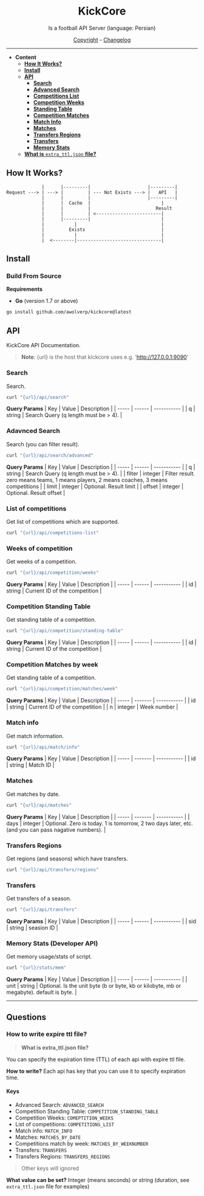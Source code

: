 <h1 align=center>
    KickCore
</h1>

<p align=center>
    Is a football API Server (language: Persian)
</p>

<p align=center>
    <a href="./LICENSE.md">Copyright</a> -
    <a href="./CHANGELOG.md">Changelog</a>
</p>

--------

- **Content**
  - [**How It Works?**](#how-it-works)
  - [**Install**](#install)
  - [**API**](#api)
    - [**Search**](#search)
    - [**Advanced Search**](#adavnced-search)
    - [**Competitions List**](#list-of-competitions)
    - [**Competition Weeks**](#weeks-of-competition)
    - [**Standing Table**](#competition-standing-table)
    - [**Competition Matches**](#competition-matches-by-week)
    - [**Match Info**](#match-info)
    - [**Matches**](#matches)
    - [**Transfers Regions**](#transfers-regions)
    - [**Transfers**](#transfers)
    - [**Memory Stats**](#memory-stats-developer-api)
  - [**What is** `extra_ttl.json` **file?**](#how-to-write-expire-ttl-file)

## How It Works?
```
             |      |---------|                     |---------|
Request ---> | ---> |         | --- Not Exists ---> |   API   |
             |      |         |                     |---------|
             |      |  Cache  |                          |
             |      |         |                        Result
             |      |         | <------------------------|
             |      |---------|                          |
             |           |                               |
             |         Exists                            |
             |           |                               |
             |  <--------|-------------------------------|
```

## Install
### Build From Source
**Requirements**
- **Go** (version 1.7 or above)

```
go install github.com/awolverp/kickcore@latest
```

## API
KickCore API Documentation.

> **Note**: {url} is the host that kickcore uses e.g. 'http://127.0.0.1:9090'

### Search
Search.

```bash
curl "{url}/api/search"
```

**Query Params**
|  Key  | Value  | Description |
| ----- | ------ | ----------- |
|   q   | string | Search Query (q length must be > 4). |

### Adavnced Search
Search (you can filter result).

```bash
curl "{url}/api/search/advanced"
```

**Query Params**
|  Key   | Value   | Description |
| -----  | ------  | ----------- |
|   q    | string  | Search Query (q length must be > 4). |
| filter | integer | Filter result. zero means teams, 1 means players, 2 means coaches, 3 means competitions |
| limit  | integer | Optional. Result limit  |
| offset | integer | Optional. Result offset |

### List of competitions
Get list of competitions which are supported.

```bash
curl "{url}/api/competitions-list"
```

### Weeks of competition
Get weeks of a competition.

```bash
curl "{url}/api/competition/weeks"
```

**Query Params**
|  Key  | Value  | Description |
| ----- | ------ | ----------- |
|  id   | string | Current ID of the competition |

### Competition Standing Table
Get standing table of a competition.

```bash
curl "{url}/api/competition/standing-table"
```

**Query Params**
|  Key  | Value  | Description |
| ----- | ------ | ----------- |
|  id   | string | Current ID of the competition |

### Competition Matches by week
Get standing table of a competition.

```bash
curl "{url}/api/competition/matches/week"
```

**Query Params**
|  Key  | Value   | Description |
| ----- | ------- | ----------- |
|  id   | string  | Current ID of the competition |
|  n    | integer | Week number |

### Match info
Get match information.

```bash
curl "{url}/api/match/info"
```

**Query Params**
|  Key  | Value   | Description |
| ----- | ------- | ----------- |
|  id   | string  | Match ID |

### Matches
Get matches by date.

```bash
curl "{url}/api/matches"
```

**Query Params**
|  Key  | Value   | Description |
| ----- | ------- | ----------- |
| days  | integer | Optional. Zero is today. 1 is tomorrow, 2 two days later, etc. (and you can pass nagative numbers). |

### Transfers Regions
Get regions (and seasons) which have transfers.

```bash
curl "{url}/api/transfers/regions"
```

### Transfers
Get transfers of a season.

```bash
curl "{url}/api/transfers"
```

**Query Params**
|  Key  | Value  | Description |
| ----- | ------ | ----------- |
| sid   | string | seasion ID |

### Memory Stats (Developer API)
Get memory usage/stats of script.

```bash
curl "{url}/stats/mem"
```

**Query Params**
|  Key  | Value  | Description |
| ----- | ------ | ----------- |
| unit  | string | Optional. Is the unit byte (b or byte, kb or kilobyte, mb or megabyte). default is byte. |

-----

## Questions

### How to write expire ttl file?
> **What is extra_ttl.json file?**

You can specify the expiration time (TTL) of each api
with expire ttl file.

**How to write?** Each api has key that you can use it to
specify expiration time.

#### Keys
- Advanced Search: `ADVANCED_SEARCH`
- Competition Standing Table: `COMPETITION_STANDING_TABLE`
- Competition Weeks: `COMEPTITION_WEEKS`
- List of competitions: `COMPETITIONS_LIST`
- Match info: `MATCH_INFO`
- Matches: `MATCHES_BY_DATE`
- Competitions match by week: `MATCHES_BY_WEEKNUMBER`
- Transfers: `TRANSFERS`
- Transfers Regions: `TRANSFERS_REGIONS`

> Other keys will ignored

**What value can be set?** Integer (means seconds) or 
string (duration, see `extra_ttl.json` file for examples)
